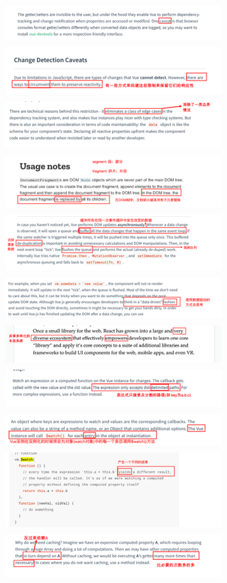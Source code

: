 ![](https://raw.githubusercontent.com/wangkaiwd/drawing-bed/master/204444200604153404.png)

![](https://raw.githubusercontent.com/wangkaiwd/drawing-bed/master/20200604154005.png)

![](https://raw.githubusercontent.com/wangkaiwd/drawing-bed/master/20200604155714.png)

![](https://raw.githubusercontent.com/wangkaiwd/drawing-bed/master/20200604235533.png)

![](https://raw.githubusercontent.com/wangkaiwd/drawing-bed/master/20200607202236.png)

![](https://raw.githubusercontent.com/wangkaiwd/drawing-bed/master/20200607202546.png)

![](https://raw.githubusercontent.com/wangkaiwd/drawing-bed/master/20200608095114.png)

![](https://raw.githubusercontent.com/wangkaiwd/drawing-bed/master/20200609172833.png)

![](https://raw.githubusercontent.com/wangkaiwd/drawing-bed/master/20200609222730.png)

![](https://raw.githubusercontent.com/wangkaiwd/drawing-bed/master/20200609223037.png)

![](https://raw.githubusercontent.com/wangkaiwd/drawing-bed/master/20200611111427.png)

